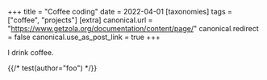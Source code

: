+++
title = "Coffee coding"
date = 2022-04-01
[taxonomies]
tags = ["coffee", "projects"]
[extra]
canonical.url = "https://www.getzola.org/documentation/content/page/"
canonical.redirect = false
canonical.use_as_post_link = true
+++

I drink coffee.

{{/* test(author="foo") */}}
